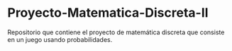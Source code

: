 # Proyecto-Matematica-Discreta-II
Repositorio que contiene el proyecto de matemática discreta que consiste en un juego usando probabilidades.
